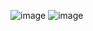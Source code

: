 ![image](https://github.com/SarfarazQadir/Custom-Modal-Window/assets/144503703/9c575b0a-0e3e-4eaf-9b5c-acd5f1225cc0)
![image](https://github.com/SarfarazQadir/Custom-Modal-Window/assets/144503703/61b94ae7-649d-42d8-86b6-2e0320587b49)

